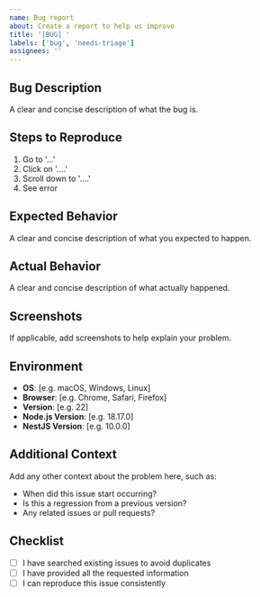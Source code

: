```yaml
---
name: Bug report
about: Create a report to help us improve
title: '[BUG] '
labels: ['bug', 'needs-triage']
assignees: ''
---
```


## Bug Description
A clear and concise description of what the bug is.

## Steps to Reproduce
1. Go to '...'
2. Click on '....'
3. Scroll down to '....'
4. See error

## Expected Behavior
A clear and concise description of what you expected to happen.

## Actual Behavior
A clear and concise description of what actually happened.

## Screenshots
If applicable, add screenshots to help explain your problem.

## Environment
- **OS**: [e.g. macOS, Windows, Linux]
- **Browser**: [e.g. Chrome, Safari, Firefox]
- **Version**: [e.g. 22]
- **Node.js Version**: [e.g. 18.17.0]
- **NestJS Version**: [e.g. 10.0.0]

## Additional Context
Add any other context about the problem here, such as:
- When did this issue start occurring?
- Is this a regression from a previous version?
- Any related issues or pull requests?

## Checklist
- [ ] I have searched existing issues to avoid duplicates
- [ ] I have provided all the requested information
- [ ] I can reproduce this issue consistently

